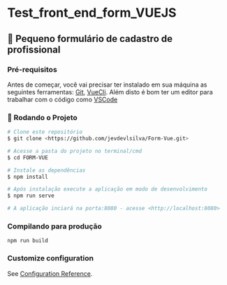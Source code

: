 # Test_front_end_form_VUEJS

## 🚀 Pequeno formulário de cadastro de profissional

### Pré-requisitos

Antes de começar, você vai precisar ter instalado em sua máquina as seguintes ferramentas:
[Git](https://git-scm.com), [VueCli](https://cli.vuejs.org/).
Além disto é bom ter um editor para trabalhar com o código como [VSCode](https://code.visualstudio.com/)

### 🎲 Rodando o Projeto

```bash
# Clone este repositório
$ git clone <https://github.com/jevdevlsilva/Form-Vue.git>

# Acesse a pasta do projeto no terminal/cmd
$ cd FORM-VUE

# Instale as dependências
$ npm install

# Após instalação execute a aplicação em modo de desenvolvimento
$ npm run serve

# A aplicação inciará na porta:8080 - acesse <http://localhost:8080>
```

### Compilando para produção

```
npm run build
```

### Customize configuration

See [Configuration Reference](https://cli.vuejs.org/config/).
